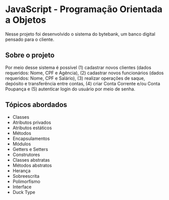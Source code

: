 # JavaScript - Programação Orientada a Objetos
Nesse projeto foi desenvolvido o sistema do bytebank, um banco digital pensado para o cliente. 

## Sobre o projeto
Por meio desse sistema é possível (1) cadastrar novos clientes (dados requeridos: Nome, CPF e Agência), (2) cadastrar novos funcionários (dados requeridos: Nome, CPF e Salário), (3) realizar operações de saque, depósito e transferência entre contas, (4) criar Conta Corrente e/ou Conta Poupança e (5) autenticar login do usuário por meio de senha.

## Tópicos abordados
* Classes
* Atributos privados
* Atributos estáticos
* Métodos
* Encapsulamentos
* Módulos
* Getters e Setters 
* Construtores
* Classes abstratas
* Métodos abstratos
* Herança
* Sobreescrita
* Polimorfismo
* Interface
* Duck Type
